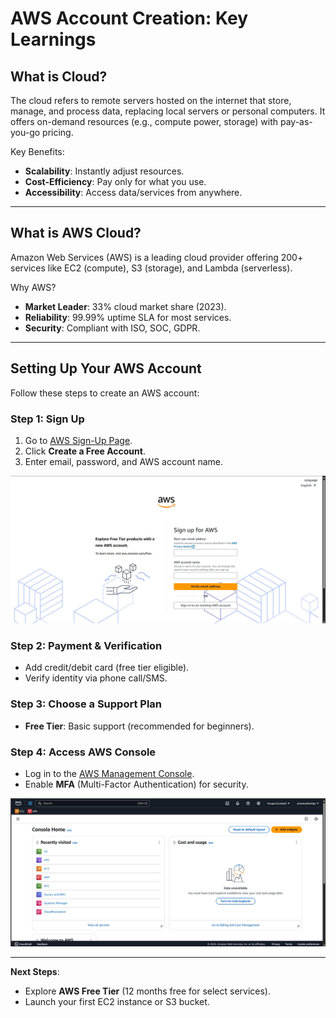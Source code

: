 # AWS Account Creation: Key Learnings

## What is Cloud?  
The cloud refers to remote servers hosted on the internet that store, manage, and process data, replacing local servers or personal computers. It offers on-demand resources (e.g., compute power, storage) with pay-as-you-go pricing.  

Key Benefits:  
- **Scalability**: Instantly adjust resources.  
- **Cost-Efficiency**: Pay only for what you use.  
- **Accessibility**: Access data/services from anywhere.  

---

## What is AWS Cloud?  
Amazon Web Services (AWS) is a leading cloud provider offering 200+ services like EC2 (compute), S3 (storage), and Lambda (serverless).  

Why AWS?  
- **Market Leader**: 33% cloud market share (2023).  
- **Reliability**: 99.99% uptime SLA for most services.  
- **Security**: Compliant with ISO, SOC, GDPR.  

---

## Setting Up Your AWS Account  
Follow these steps to create an AWS account:  

### Step 1: Sign Up  
1. Go to [AWS Sign-Up Page](https://aws.amazon.com/).  
2. Click **Create a Free Account**.  
3. Enter email, password, and AWS account name.  

![AWS Sign-Up Page](img/aws-signup.jpg)  

### Step 2: Payment & Verification  
- Add credit/debit card (free tier eligible).  
- Verify identity via phone call/SMS.  

### Step 3: Choose a Support Plan  
- **Free Tier**: Basic support (recommended for beginners).  

### Step 4: Access AWS Console  
- Log in to the [AWS Management Console](https://console.aws.amazon.com/).  
- Enable **MFA** (Multi-Factor Authentication) for security.  

![AWS Console Dashboard](img/aws-setup.jpg)  

---

**Next Steps**:  
- Explore **AWS Free Tier** (12 months free for select services).  
- Launch your first EC2 instance or S3 bucket.  
